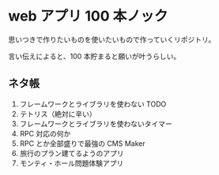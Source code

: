 # web アプリ 100 本ノック

思いつきで作りたいものを使いたいもので作っていくリポジトリ。

言い伝えによると、100 本貯まると願いが叶うらしい。

## ネタ帳

1. フレームワークとライブラリを使わない TODO
2. テトリス（絶対に辛い）
3. フレームワークとライブラリを使わないタイマー
4. RPC 対応の何か
5. RPC とか全部盛りで最強の CMS Maker
6. 旅行のプラン建てるようのアプリ
7. モンティ・ホール問題体験アプリ
